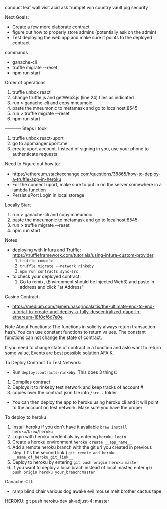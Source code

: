 conduct leaf wall visit acid ask trumpet win country vault pig security


Next Goals:
- Create a few more elaborate contract
- figure out how to properly store admins (potentially ask on the admin)
- Test deploying the web app and make sure it points to the deployed contract

commands
- ganache-cli
- truffle migrate --reset
- npm run start


Order of operations
1. truffle unbox react
2. change truffle.js and getWeb3.js (line 24) files as indicated
3. run > ganache-cli and copy mneumoic
4. paste the mneumonic to metamask and go to localhost:8545
5. run > truffle migrate --reset
6. npm run start


-------- Steps I took
1. truffle unbox react-uport
2. go to appmanger.uport.me
3. create uport account. Instead of signing in you, use your phone to authenticate requests


Need to Figure out how to:
- https://ethereum.stackexchange.com/questions/38865/how-to-deploy-a-truffle-app-in-heroku
- For the connect uport, make sure to put in on the server somewhere in a lambda function
- Persist uPort Login in local storage


Locally Start
1. run > ganache-cli and copy mneumoic
2. paste the mneumonic to metamask and go to localhost:8545
3. run > truffle migrate --reset
4. npm run start

Notes
- deploying with Infura and Truffle: https://truffleframework.com/tutorials/using-infura-custom-provider
    1. `truffle compile`
    2. `truffle migrate --network rinkeby`
    3. `npm run contracts:sync-src`
- to check your deployed contract:
    1. Go to remix, (Environment should be Injected Web3) and paste in address and click "at Address"




Casino Contract:
- https://medium.com/@merunasgrincalaitis/the-ultimate-end-to-end-tutorial-to-create-and-deploy-a-fully-descentralized-dapp-in-ethereum-18f0cf6d7e0e


Note About Functions:
The functions in solidity always return transaction hash. You can use constant functions to return values. The constant functions can not change the state of contract.

If you need to change state of contract in a function and aslo want to return some value, Events are best possible solution AFAIK.



To Deploy Contract To Test Network:
 - Run `deploy:contracts-rinkeby`. This does 3 things:
 1. Compiles contract
 2. Deploys it to rinkeby test network and keep tracks of account #
 3. copies over the contract json file into `/src..` folder
 - You can then deploy the app to heroku using heroku cli and it will point to the account on test network. Make sure you have the proper

 To deploy to heroku
 1. Install heroku if you don't have it available `brew install heroku/brew/heroku`
 2. Login with heroku credentials by entering `heroku login`
 3. Create a heroku environment `heroku create __app_name__`
 4. Add a remote heroku branch with the git url you created in previous step. (It's the second link.) `git remote add heroku __name_of_heroku_git_link__`
 5. Deploy to heroku by entering `git push origin heroku master`
 6. If you want to deploy a local brach instead of local master, enter `git push origin heroku your_branch:master`


Ganache-CLI:
- ramp blind chair various dog awake evil mouse melt brother cactus tape


HEROKU:
git push heroku-dev ak-adjust-4: master